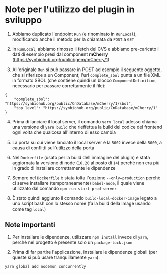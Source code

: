 # Note per l'utilizzo del plugin in sviluppo

1. Abbiamo duplicato l'endpoint `Run` (e rinominato in `RunLocal`), modificando anche il metodo per la chiamata da `POST` a `GET` 

2. In `RunLocal`, abbiamo rimosso il fetch del CVS e abbiamo pre-caricato i dati di esempio presi dal component **mCherry** (https://synbiohub.org/public/igem/mCherry/1)

3. All'originale `Run` si può passare in POST ad esempio il seguente oggetto, che si riferisce a un Component; l'url `complete_sbol` punta a un file XML in formato SBOL (che contiene quindi un blocco `ComponentDefinition`, necessario per passare correttamente il file):
```
{
    "complete_sbol": "https://synbiohub.org/public/CnDatabase/mCherry/1/sbol",
    "top_level": "https://synbiohub.org/public/CnDatabase/mCherry/1"
}
```

4. Prima di lanciare il local server, il comando `yarn local` adesso chiama una versione di `yarn build` che rieffettua
la build del codice del frontend ogni volta che qualcosa all'interno di esso cambia

5. La porta su cui viene lanciato il local server è la `5002` invece della `5000`, a causa di conflitti sull'utilizzo della porta

6. Nel `Dockerfile` (usato per la build dell'immagine del plugin) è stata aggiornata la versione di node (`16.20` al posto di `14`) perché non era più in grado di installare correttamente le dipendenze

7. Sempre nel `Dockerfile` è stata tolta l'opzione `--only=production` perchè ci serve installare (temporaneamente) `babel-node`, il quale viene utilizzato dal comando `npm run start-prod-server`

8. È stato quindi aggiunto il comando `build-local-docker-image` legato a uno script bash con lo stesso nome (fa la build della image usando come tag `local`)


## Note importanti

1. Per installare le dipendenze, utilizzare `npm install` invece di `yarn`, perché nel progetto è presente solo un `package-lock.json` 

2. Prima di far partire l'applicazione, installare le dipendenze globali (per queste si può usare tranquillamente `yarn`):
```
yarn global add nodemon concurrently
```
